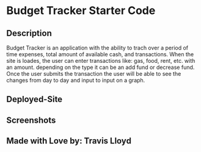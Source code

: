 # Budget Tracker Starter Code

## Description
Budget Tracker is an application with the ability to trach over a period of time expenses, total amount of available cash, and transactions. When the site is loades, the user can enter transactions like: gas, food, rent, etc. with an amount. depending on the type it can be an add fund or decrease fund. Once the user submits the transaction the user will be able to see the changes from day to day and input to input on a graph.

## Deployed-Site

## Screenshots

## Made with Love by: Travis Lloyd